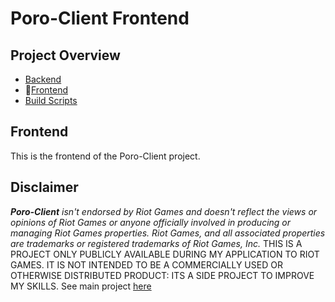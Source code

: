 # Poro-Client Frontend
## Project Overview
- [Backend](https://github.com/Julianw03/application-poro-client)
- 📍[Frontend](https://github.com/Julianw03/application-poro-client-frontend)
- [Build Scripts](https://github.com/Julianw03/application-poro-client-build)

## Frontend
This is the frontend of the Poro-Client project.
## Disclaimer
***Poro-Client** isn't endorsed by Riot Games and doesn't reflect the views or opinions of Riot Games or anyone officially involved in producing or managing Riot Games properties. Riot Games, and all associated properties are trademarks or registered trademarks of Riot Games, Inc.*
THIS IS A PROJECT ONLY PUBLICLY AVAILABLE DURING MY APPLICATION TO RIOT GAMES.
IT IS NOT INTENDED TO BE A COMMERCIALLY USED OR OTHERWISE DISTRIBUTED PRODUCT: ITS A SIDE PROJECT TO IMPROVE MY SKILLS.
See main project [here](https://github.com/IAmBadAtPlaying/Poro-Client)
